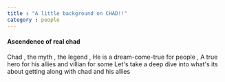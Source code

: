 ```yaml
---
title : "A little background on CHAD!!"
category : people
---
```


#### Ascendence of real chad 

Chad , the myth , the legend , He is a dream-come-true for people , A true hero for his allies and villian for some 
Let's take a deep dive into what's its about getting along with chad and his allies
